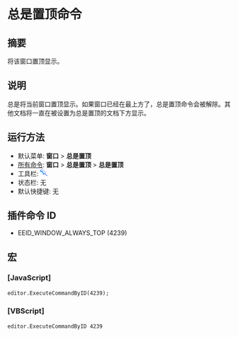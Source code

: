 # 总是置顶命令

## 摘要

将该窗口置顶显示。

## 说明

总是将当前窗口置顶显示。如果窗口已经在最上方了，总是置顶命令会被解除。其他文档将一直在被设置为总是置顶的文档下方显示。

## 运行方法

- 默认菜单: **窗口** \> **总是置顶**
- [所有命令](../tools/all_commands): **窗口**
\> **总是置顶** \> **总是置顶**
- 工具栏: ![](../../images/windowalwaystop.png)
- 状态栏: 无
- 默认快捷键: 无

## 插件命令 ID

- EEID\_WINDOW\_ALWAYS\_TOP (4239)

## 宏

### \[JavaScript\]

```
editor.ExecuteCommandByID(4239);
```

### \[VBScript\]

```
editor.ExecuteCommandByID 4239
```
